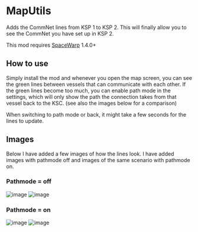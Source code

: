# MapUtils
Adds the CommNet lines from KSP 1 to KSP 2. This will finally allow you to see the CommNet you have set up in KSP 2.

This mod requires [SpaceWarp](https://spacedock.info/mod/3277/Space%20Warp%20+%20BepInEx) 1.4.0+

## How to use
Simply install the mod and whenever you open the map screen, you can see the green lines between vessels that can communicate with each other.
If the green lines become too much, you can enable path mode in the settings, which will only show the path the connection takes from that vessel back to the KSC. (see also the images below for a comparison)

When switching to path mode or back, it might take a few seconds for the lines to update.

## Images
Below I have added a few images of how the lines look. I have added images with pathmode off and images of the same scenario with pathmode on.

### Pathmode = off
![image](https://github.com/gamendegamer321/Commlines/assets/74590966/741801d9-59c8-4acf-b759-587172343d41)
![image](https://github.com/gamendegamer321/Commlines/assets/74590966/a7a83b2b-310e-435c-b918-90bd53c6249c)

### Pathmode = on
![image](https://github.com/gamendegamer321/Commlines/assets/74590966/9362865f-c45b-4c7b-9d33-74689d884d6c)
![image](https://github.com/gamendegamer321/Commlines/assets/74590966/f65d884a-c834-48ec-b446-6703504cc2df)
